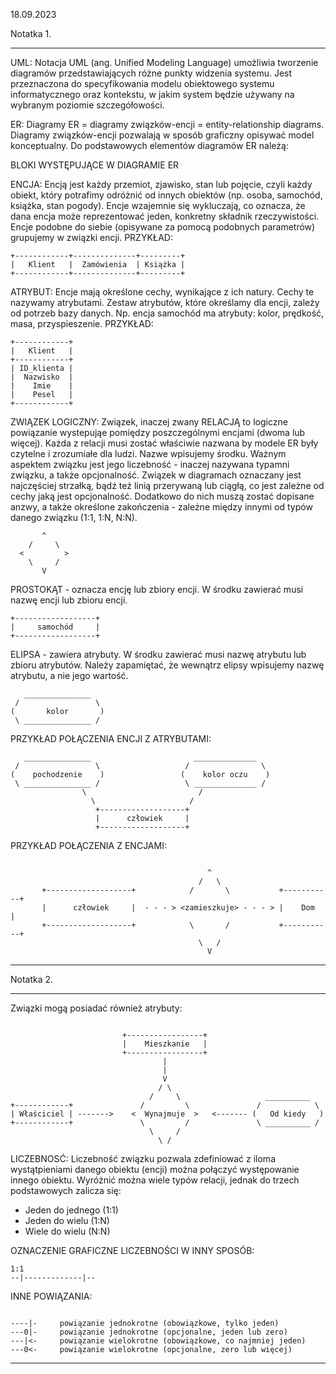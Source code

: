 18.09.2023

Notatka 1.
______________________________________________________________
UML:
Notacja UML (ang. Unified Modeling Language) umożliwia tworzenie diagramów przedstawiających różne punkty widzenia systemu. Jest przeznaczona do specyfikowania modelu obiektowego systemu informatycznego oraz kontekstu, w jakim system będzie używany na wybranym poziomie szczegółowości.


ER:
Diagramy ER = diagramy związków-encji = entity-relationship diagrams.
Diagramy związków-encji pozwalają w sposób graficzny opisywać model konceptualny. Do podstawowych elementów diagramów ER należą:


BLOKI WYSTĘPUJĄCE W DIAGRAMIE ER


ENCJA:
Encją jest każdy przemiot, zjawisko, stan lub pojęcie, czyli każdy obiekt, który potrafimy odróżnić od innych obiektów (np. osoba, samochód, książka, stan pogody). Encje wzajemnie się wykluczają, co oznacza, że dana encja może reprezentować jeden, konkretny składnik rzeczywistości. Encje podobne do siebie (opisywane za pomocą podobnych parametrów) grupujemy w związki encji.
PRZYKŁAD:
```
+------------+--------------+---------+
|   Klient   |  Zamówienia  | Książka |
+------------+--------------+---------+
```

ATRYBUT:
Encje mają określone cechy, wynikające z ich natury. Cechy te nazywamy atrybutami. Zestaw atrybutów, które określamy dla encji, zależy od potrzeb bazy danych. Np. encja samochód ma atrybuty: kolor, prędkość, masa, przyspieszenie.
PRZYKŁAD:
```
+------------+
|   Klient   |
+------------+
| ID_klienta | 
|  Nazwisko  |
|    Imie    |
|    Pesel   |
+------------+
```

ZWIĄZEK LOGICZNY:
Związek, inaczej zwany RELACJĄ to logiczne powiązanie wystepująe pomiędzy poszczególnymi encjami (dwoma lub więcej). Każda z relacji musi zostać właściwie nazwana by modele ER były czytelne i zrozumiałe dla ludzi. Nazwe wpisujemy środku. Ważnym aspektem związku jest jego liczebność - inaczej nazywana typamni związku, a także opcjonalność. Związek w diagramach oznaczany jest najczęściej strzałką, bądź też linią przerywaną lub ciągłą, co jest zależne od cechy jaką jest opcjonalność. Dodatkowo do nich muszą zostać dopisane anzwy, a także określone zakończenia - zależne między innymi od typów danego związku (1:1, 1:N, N:N).

```
       ^
    /     \
  <         >
    \     /
       V
```


PROSTOKĄT - oznacza encję lub zbiory encji. W środku zawierać musi nazwę encji lub zbioru encji.
```
+------------------+
|     samochód     |
+------------------+
```

ELIPSA - zawiera atrybuty. W środku zawierać musi nazwę atrybutu lub zbioru atrybutów. Należy zapamiętać, że wewnątrz elipsy wpisujemy nazwę atrybutu, a nie jego wartość.
```
   _______________
 /                 \
(       kolor       ) 
 \ _______________ /
```

PRZYKŁAD POŁĄCZENIA ENCJI Z ATRYBUTAMI:
```
   _______________                       ______________
 /                 \                   /                \
(    pochodzenie    )                 (    kolor oczu    )
 \ _______________ /                   \ ______________ /
                \                         /
                  \                     /
                   +-------------------+
                   |      człowiek     |
                   +-------------------+

```

PRZYKŁAD POŁĄCZENIA Z ENCJAMI:
```

                                            ^
                                          /   \
       +-------------------+            /       \           +-----------+
       |      człowiek     |  - - - > <zamieszkuje> - - - > |    Dom    |
       +-------------------+            \       /           +-----------+
                                          \   /
                                            V

```
______________________________________________________________




Notatka 2.
______________________________________________________________

Związki mogą posiadać również atrybuty:

```

                         +-----------------+
                         |    Mieszkanie   |
                         +-----------------+
                                  |
                                  |
                                  V
                                 / \
                               /     \                   __________
+------------+               /         \               /            \
| Właściciel | ------->    <  Wynajmuje  >   <------- (   Od kiedy   )
+------------+               \         /               \ __________ / 
                               \     /
                                 \ /   

```

LICZEBNOSĆ:
Liczebność związku pozwala zdefiniować z iloma wystątpieniami danego obiektu (encji) można połączyć występowanie innego obiektu. Wyróżnić można wiele typów relacji, jednak do trzech podstawowych zalicza się:
- Jeden do jednego (1:1)
- Jeden do wielu (1:N)
- Wiele do wielu (N:N)

OZNACZENIE GRAFICZNE LICZEBNOŚCI W INNY SPOSÓB:

```
1:1
--|-------------|--
```

INNE POWIĄZANIA:
```

----|-     powiązanie jednokrotne (obowiązkowe, tylko jeden)
---0|-     powiązanie jednokrotne (opcjonalne, jeden lub zero)
---|<-     powiązanie wielokrotne (obowiązkowe, co najmniej jeden)
---0<-     powiązanie wielokrotne (opcjonalne, zero lub więcej)

```

______________________________________________________________
